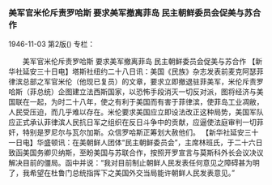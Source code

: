 ### 美军官米伦斥责罗哈斯  要求美军撤离菲岛  民主朝鲜委员会促美与苏合作

1946-11-03
第2版()
专栏：

　　美军官米伦斥责罗哈斯
    要求美军撤离菲岛
    民主朝鲜委员会促美与苏合作
    【新华社延安三十日电】塔斯社纽约二十八日讯：美国《民族》杂志发表前麦克阿瑟菲律滨总部之军官米伦（他现已复员）的文章，要求立即撤退驻菲美军，米伦斥责罗哈斯（菲总统）企图建立法西斯国家，以恐怖手段消灭一切反对派，图将经济与美国联在一起，为时二十八年，使之有利于美国而有害于菲律滨，使菲岛工业凋敝，人民受压迫，而几乎难以存在。米伦要求美国应立即设法改正这种局势，美国军队应正式承认菲律滨人民抗日军之组织在反日斗争中的贡献，应逼使法庭审判一切菲奸，特别是罗尼尔与瓦尔加斯。众信罗哈斯正筹划大赦他们。
    【新华社延安三十一日电】华盛顿讯：在美朝鲜人团体“民主朝鲜委员会”，主席林班氏，于二十六日致函美国务卿贝纳斯，至盼美国与苏联合作，按照开罗宣言与莫斯科外长会议决议解决目前的僵局。函中并说：“我对目前制止朝鲜人民发表任何意见之障碍甚为明了，我希望在杜鲁门总统指挥下之美国外交当局能许朝鲜人民发表意见。”
